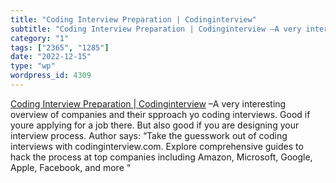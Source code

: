 ```yaml
---
title: "Coding Interview Preparation | Codinginterview"
subtitle: "Coding Interview Preparation | Codinginterview –A very interes..."
category: "1"
tags: ["2365", "1285"]
date: "2022-12-15"
type: "wp"
wordpress_id: 4309
---
```

[ Coding Interview Preparation | Codinginterview]( https://www.codinginterview.com/) –A very interesting overview of companies and their spproach yo coding interviews. Good if youre applying for a job there. But also good if you are designing your interview process. Author says: “Take the guesswork out of coding interviews with codinginterview.com. Explore comprehensive guides to hack the process at top companies including Amazon, Microsoft, Google, Apple, Facebook, and more “